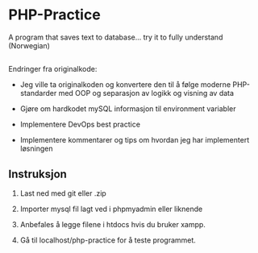 # PHP-Practice
A program that saves text to database... try it to fully understand (Norwegian)

##

Endringer fra originalkode:

- Jeg ville ta originalkoden og konvertere den til å følge moderne PHP-standarder med OOP og separasjon av logikk og visning av data

- Gjøre om hardkodet mySQL informasjon til environment variabler

- Implementere DevOps best practice

- Implementere kommentarer og tips om hvordan jeg har implementert løsningen

## Instruksjon

1. Last ned med git eller .zip

2. Importer mysql fil lagt ved i phpmyadmin eller liknende

3. Anbefales å legge filene i htdocs hvis du bruker xampp.

4. Gå til localhost/php-practice for å teste programmet.
